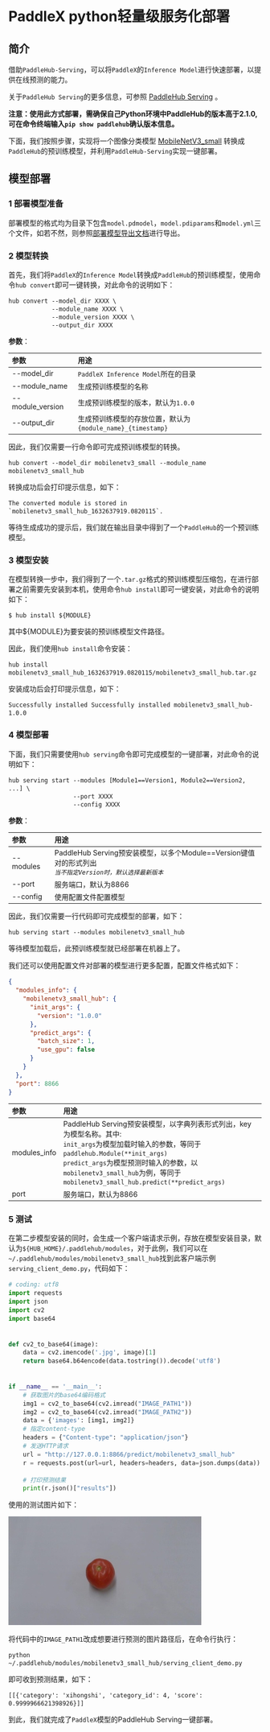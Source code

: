 # PaddleX python轻量级服务化部署
## 简介
借助`PaddleHub-Serving`，可以将`PaddleX`的`Inference Model`进行快速部署，以提供在线预测的能力。

关于`PaddleHub Serving`的更多信息，可参照 [PaddleHub Serving](https://github.com/PaddlePaddle/PaddleHub/blob/release/v2.1/docs/docs_ch/tutorial/serving.md) 。

**注意：使用此方式部署，需确保自己Python环境中PaddleHub的版本高于2.1.0, 可在命令终端输入`pip show paddlehub`确认版本信息。**


下面，我们按照步骤，实现将一个图像分类模型 [MobileNetV3_small](https://bj.bcebos.com/paddlex/2.0/mobilenetv3_small.tar.gz) 转换成`PaddleHub`的预训练模型，并利用`PaddleHub-Serving`实现一键部署。


## 模型部署

### 1 部署模型准备
部署模型的格式均为目录下包含`model.pdmodel`，`model.pdiparams`和`model.yml`三个文件，如若不然，则参照[部署模型导出文档](./apis/export_model.md)进行导出。

### 2 模型转换
首先，我们将`PaddleX`的`Inference Model`转换成`PaddleHub`的预训练模型，使用命令`hub convert`即可一键转换，对此命令的说明如下：

```commandline
hub convert --model_dir XXXX \
            --module_name XXXX \
            --module_version XXXX \
            --output_dir XXXX
```
**参数**：

| 参数              | 用途                  |
| :---------------- | :---------------------- |
|--model_dir|`PaddleX Inference Model`所在的目录|
|--module_name|生成预训练模型的名称|
|--module_version|生成预训练模型的版本，默认为`1.0.0`|
|--output_dir|生成预训练模型的存放位置，默认为`{module_name}_{timestamp}`|

因此，我们仅需要一行命令即可完成预训练模型的转换。

```commandline
hub convert --model_dir mobilenetv3_small --module_name mobilenetv3_small_hub
```

转换成功后会打印提示信息，如下：
```commandline
The converted module is stored in `mobilenetv3_small_hub_1632637919.0820115`.
```
等待生成成功的提示后，我们就在输出目录中得到了一个`PaddleHub`的一个预训练模型。

### 3 模型安装
在模型转换一步中，我们得到了一个`.tar.gz`格式的预训练模型压缩包，在进行部署之前需要先安装到本机，使用命令`hub install`即可一键安装，对此命令的说明如下：
```shell
$ hub install ${MODULE}
```
其中${MODULE}为要安装的预训练模型文件路径。

因此，我们使用`hub install`命令安装：
```commandline
hub install mobilenetv3_small_hub_1632637919.0820115/mobilenetv3_small_hub.tar.gz
```
安装成功后会打印提示信息，如下：
```commandline
Successfully installed Successfully installed mobilenetv3_small_hub-1.0.0
```

### 4 模型部署
下面，我们只需要使用`hub serving`命令即可完成模型的一键部署，对此命令的说明如下：
```commandline
hub serving start --modules [Module1==Version1, Module2==Version2, ...] \
                  --port XXXX
                  --config XXXX
```

**参数**：

| 参数              | 用途                  |
| :---------------- | :---------------------- |
|--modules|PaddleHub Serving预安装模型，以多个Module==Version键值对的形式列出<br>*`当不指定Version时，默认选择最新版本`*|
|--port|服务端口，默认为8866|
|--config|使用配置文件配置模型|

因此，我们仅需要一行代码即可完成模型的部署，如下：

```commandline
hub serving start --modules mobilenetv3_small_hub
```
等待模型加载后，此预训练模型就已经部署在机器上了。

我们还可以使用配置文件对部署的模型进行更多配置，配置文件格式如下：
```json
{
  "modules_info": {
    "mobilenetv3_small_hub": {
      "init_args": {
        "version": "1.0.0"
      },
      "predict_args": {
        "batch_size": 1,
        "use_gpu": false
      }
    }
  },
  "port": 8866
}
```

| 参数              | 用途                  |
| :---------------- | :---------------------- |
|modules_info|PaddleHub Serving预安装模型，以字典列表形式列出，key为模型名称。其中:<br>`init_args`为模型加载时输入的参数，等同于`paddlehub.Module(**init_args)`<br>`predict_args`为模型预测时输入的参数，以`mobilenetv3_small_hub`为例，等同于`mobilenetv3_small_hub.predict(**predict_args)`
|port|服务端口，默认为8866|

### 5 测试
在第二步模型安装的同时，会生成一个客户端请求示例，存放在模型安装目录，默认为`${HUB_HOME}/.paddlehub/modules`，对于此例，我们可以在`~/.paddlehub/modules/mobilenetv3_small_hub`找到此客户端示例`serving_client_demo.py`，代码如下：

```python
# coding: utf8
import requests
import json
import cv2
import base64


def cv2_to_base64(image):
    data = cv2.imencode('.jpg', image)[1]
    return base64.b64encode(data.tostring()).decode('utf8')


if __name__ == '__main__':
    # 获取图片的base64编码格式
    img1 = cv2_to_base64(cv2.imread("IMAGE_PATH1"))
    img2 = cv2_to_base64(cv2.imread("IMAGE_PATH2"))
    data = {'images': [img1, img2]}
    # 指定content-type
    headers = {"Content-type": "application/json"}
    # 发送HTTP请求
    url = "http://127.0.0.1:8866/predict/mobilenetv3_small_hub"
    r = requests.post(url=url, headers=headers, data=json.dumps(data))

    # 打印预测结果
    print(r.json()["results"])
```
使用的测试图片如下：

![](./apis/images/test.jpeg)

将代码中的`IMAGE_PATH1`改成想要进行预测的图片路径后，在命令行执行：
```commandline
python ~/.paddlehub/modules/mobilenetv3_small_hub/serving_client_demo.py
```
即可收到预测结果，如下：
```commandline
[[{'category': 'xihongshi', 'category_id': 4, 'score': 0.9999966621398926}]]
````

到此，我们就完成了`PaddleX`模型的PaddleHub Serving一键部署。
